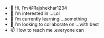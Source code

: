 - 👋 Hi, I’m @Rajshekhar1234
- 👀 I’m interested in ...Lol
- 🌱 I’m currently learning ...something 
- 💞️ I’m looking to collaborate on ...with best 
- 📫 How to reach me .everyone can 

<!---
Rajshekhar1234/Rajshekhar1234 is a ✨ special ✨ repository because its `README.md` (this file) appears on your GitHub profile.
You can click the Preview link to take a look at your changes.
-
